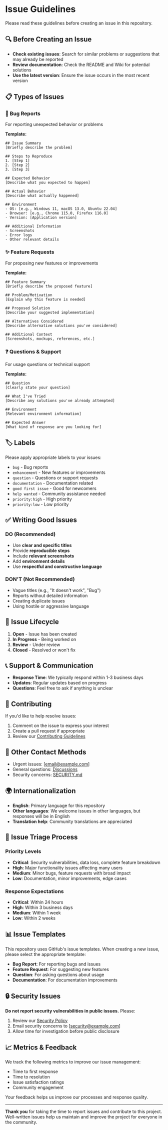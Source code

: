 # Issue Guidelines

Please read these guidelines before creating an issue in this repository.

## 🔍 Before Creating an Issue

- **Check existing issues**: Search for similar problems or suggestions that may already be reported
- **Review documentation**: Check the README and Wiki for potential solutions
- **Use the latest version**: Ensure the issue occurs in the most recent version

## 📋 Types of Issues

### 🐛 Bug Reports
For reporting unexpected behavior or problems

**Template:**
```
## Issue Summary
[Briefly describe the problem]

## Steps to Reproduce
1. [Step 1]
2. [Step 2]
3. [Step 3]

## Expected Behavior
[Describe what you expected to happen]

## Actual Behavior
[Describe what actually happened]

## Environment
- OS: [e.g., Windows 11, macOS 13.0, Ubuntu 22.04]
- Browser: [e.g., Chrome 115.0, Firefox 116.0]
- Version: [Application version]

## Additional Information
- Screenshots
- Error logs
- Other relevant details
```

### ✨ Feature Requests
For proposing new features or improvements

**Template:**
```
## Feature Summary
[Briefly describe the proposed feature]

## Problem/Motivation
[Explain why this feature is needed]

## Proposed Solution
[Describe your suggested implementation]

## Alternatives Considered
[Describe alternative solutions you've considered]

## Additional Context
[Screenshots, mockups, references, etc.]
```

### ❓ Questions & Support
For usage questions or technical support

**Template:**
```
## Question
[Clearly state your question]

## What I've Tried
[Describe any solutions you've already attempted]

## Environment
[Relevant environment information]

## Expected Answer
[What kind of response are you looking for]
```

## 🏷️ Labels

Please apply appropriate labels to your issues:

- `bug` - Bug reports
- `enhancement` - New features or improvements
- `question` - Questions or support requests
- `documentation` - Documentation related
- `good first issue` - Good for newcomers
- `help wanted` - Community assistance needed
- `priority:high` - High priority
- `priority:low` - Low priority

## ✅ Writing Good Issues

### DO (Recommended)
- Use **clear and specific titles**
- Provide **reproducible steps**
- Include **relevant screenshots**
- Add **environment details**
- Use **respectful and constructive language**

### DON'T (Not Recommended)
- Vague titles (e.g., "It doesn't work", "Bug")
- Reports without detailed information
- Creating duplicate issues
- Using hostile or aggressive language

## 🔄 Issue Lifecycle

1. **Open** - Issue has been created
2. **In Progress** - Being worked on
3. **Review** - Under review
4. **Closed** - Resolved or won't fix

## 📞 Support & Communication

- **Response Time**: We typically respond within 1-3 business days
- **Updates**: Regular updates based on progress
- **Questions**: Feel free to ask if anything is unclear

## 🤝 Contributing

If you'd like to help resolve issues:

1. Comment on the issue to express your interest
2. Create a pull request if appropriate
3. Review our [Contributing Guidelines](CONTRIBUTING.md)

## 📧 Other Contact Methods

- Urgent issues: [email@example.com]
- General questions: [Discussions](../../discussions)
- Security concerns: [SECURITY.md](SECURITY.md)

## 🌍 Internationalization

- **English**: Primary language for this repository
- **Other languages**: We welcome issues in other languages, but responses will be in English
- **Translation help**: Community translations are appreciated

## 🎯 Issue Triage Process

### Priority Levels
- **Critical**: Security vulnerabilities, data loss, complete feature breakdown
- **High**: Major functionality issues affecting many users
- **Medium**: Minor bugs, feature requests with broad impact
- **Low**: Documentation, minor improvements, edge cases

### Response Expectations
- **Critical**: Within 24 hours
- **High**: Within 3 business days
- **Medium**: Within 1 week
- **Low**: Within 2 weeks

## 📊 Issue Templates

This repository uses GitHub's issue templates. When creating a new issue, please select the appropriate template:

- **Bug Report**: For reporting bugs and issues
- **Feature Request**: For suggesting new features
- **Question**: For asking questions about usage
- **Documentation**: For documentation improvements

## 🔒 Security Issues

**Do not report security vulnerabilities in public issues.** Please:

1. Review our [Security Policy](SECURITY.md)
2. Email security concerns to [security@example.com]
3. Allow time for investigation before public disclosure

## 📈 Metrics & Feedback

We track the following metrics to improve our issue management:

- Time to first response
- Time to resolution
- Issue satisfaction ratings
- Community engagement

Your feedback helps us improve our processes and response quality.

---

**Thank you** for taking the time to report issues and contribute to this project. Well-written issues help us maintain and improve the project for everyone in the community.